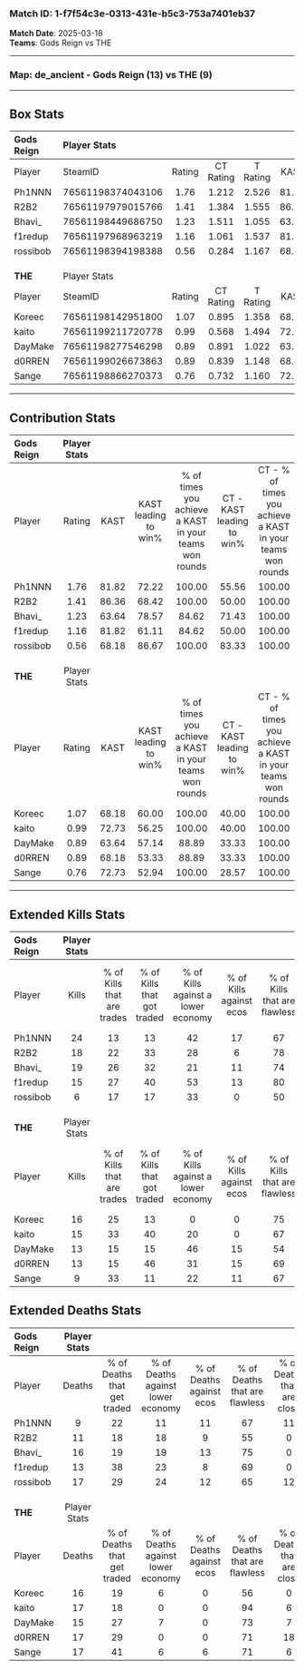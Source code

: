 ### Match ID: 1-f7f54c3e-0313-431e-b5c3-753a7401eb37  
**Match Date**: 2025-03-18  
**Teams**: Gods Reign vs THE  

---  

### **Map**: de_ancient - Gods Reign (13) vs THE (9)  
---  

## Box Stats  

| **Gods Reign** | Player Stats      |        |           |          |       |       |       |         |        |      |     |
| :- | :- | :-: | :-: | :-: | :-: | :-: | :-: | :-: | :-: | :-: | :-: |
| Player         | SteamID           | Rating | CT Rating | T Rating | KAST  |  ADR  | Kills | Assists | Deaths | K/D  | HS% |
| Ph1NNN         | 76561198374043106 |  1.76  |   1.212   |  2.526   | 81.82 | 112.2 |  24   |    4    |   9    | 2.67 | 58  |
| R2B2           | 76561197979015766 |  1.41  |   1.384   |  1.555   | 86.36 | 77.8  |  18   |    7    |   11   | 1.64 | 77  |
| Bhavi_         | 76561198449686750 |  1.23  |   1.511   |  1.055   | 63.64 | 96.4  |  19   |    8    |   16   | 1.19 | 68  |
| f1redup        | 76561197968963219 |  1.16  |   1.061   |  1.537   | 81.82 | 65.6  |  15   |    3    |   13   | 1.15 | 20  |
| rossibob       | 76561198394198388 |  0.56  |   0.284   |  1.167   | 68.18 | 51.0  |   6   |    4    |   17   | 0.35 | 83  |
|                |                   |        |           |          |       |       |       |         |        |      |     |
|                |                   |        |           |          |       |       |       |         |        |      |     |
|                |                   |        |           |          |       |       |       |         |        |      |     |
| **THE**        | Player Stats      |        |           |          |       |       |       |         |        |      |     |
| Player         | SteamID           | Rating | CT Rating | T Rating | KAST  |  ADR  | Kills | Assists | Deaths | K/D  | HS% |
| Koreec         | 76561198142951800 |  1.07  |   0.895   |  1.358   | 68.18 | 79.7  |  16   |    4    |   16   | 1.00 | 43  |
| kaito          | 76561199211720778 |  0.99  |   0.568   |  1.494   | 72.73 | 67.3  |  15   |    2    |   17   | 0.88 | 40  |
| DayMake        | 76561198277546298 |  0.89  |   0.891   |  1.022   | 63.64 | 63.0  |  13   |    3    |   15   | 0.87 | 23  |
| d0RREN         | 76561199026673863 |  0.89  |   0.839   |  1.148   | 68.18 | 65.6  |  13   |    4    |   17   | 0.76 | 69  |
| Sange          | 76561198866270373 |  0.76  |   0.732   |  1.160   | 72.73 | 57.3  |   9   |   10    |   17   | 0.53 | 77  |
---  

## Contribution Stats  

| **Gods Reign** | Player Stats |       |                      |                                                        |                           |                                                             |                          |                                                            |
| :- | :-: | :-: | :-: | :-: | :-: | :-: | :-: | :-: |
| Player         |    Rating    | KAST  | KAST leading to win% | % of times you achieve a KAST in your teams won rounds | CT - KAST leading to win% | CT - % of times you achieve a KAST in your teams won rounds | T - KAST leading to win% | T - % of times you achieve a KAST in your teams won rounds |
| Ph1NNN         |     1.76     | 81.82 |        72.22         |                         100.00                         |           55.56           |                           100.00                            |          88.89           |                           100.00                           |
| R2B2           |     1.41     | 86.36 |        68.42         |                         100.00                         |           50.00           |                           100.00                            |          88.89           |                           100.00                           |
| Bhavi_         |     1.23     | 63.64 |        78.57         |                         84.62                          |           71.43           |                           100.00                            |          85.71           |                           75.00                            |
| f1redup        |     1.16     | 81.82 |        61.11         |                         84.62                          |           50.00           |                           100.00                            |          75.00           |                           75.00                            |
| rossibob       |     0.56     | 68.18 |        86.67         |                         100.00                         |           83.33           |                           100.00                            |          88.89           |                           100.00                           |
|                |              |       |                      |                                                        |                           |                                                             |                          |                                                            |
|                |              |       |                      |                                                        |                           |                                                             |                          |                                                            |
|                |              |       |                      |                                                        |                           |                                                             |                          |                                                            |
| **THE**        | Player Stats |       |                      |                                                        |                           |                                                             |                          |                                                            |
| Player         |    Rating    | KAST  | KAST leading to win% | % of times you achieve a KAST in your teams won rounds | CT - KAST leading to win% | CT - % of times you achieve a KAST in your teams won rounds | T - KAST leading to win% | T - % of times you achieve a KAST in your teams won rounds |
| Koreec         |     1.07     | 68.18 |        60.00         |                         100.00                         |           40.00           |                           100.00                            |          70.00           |                           100.00                           |
| kaito          |     0.99     | 72.73 |        56.25         |                         100.00                         |           40.00           |                           100.00                            |          63.64           |                           100.00                           |
| DayMake        |     0.89     | 63.64 |        57.14         |                         88.89                          |           33.33           |                           100.00                            |          75.00           |                           85.71                            |
| d0RREN         |     0.89     | 68.18 |        53.33         |                         88.89                          |           33.33           |                           100.00                            |          66.67           |                           85.71                            |
| Sange          |     0.76     | 72.73 |        52.94         |                         100.00                         |           28.57           |                           100.00                            |          70.00           |                           100.00                           |
---  

## Extended Kills Stats  

| **Gods Reign** | Player Stats |                            |                            |                                    |                         |                              |                                 |                                       |                    |           |
| :- | :-: | :-: | :-: | :-: | :-: | :-: | :-: | :-: | :-: | :-: |
| Player         |    Kills     | % of Kills that are trades | % of Kills that got traded | % of Kills against a lower economy | % of Kills against ecos | % of Kills that are flawless | % of Kills that are close duels | % of Kills that are assisted by flash | Pistol Round Kills | AWP Kills |
| Ph1NNN         |      24      |             13             |             13             |                 42                 |           17            |              67              |                0                |                   8                   |         0          |     4     |
| R2B2           |      18      |             22             |             33             |                 28                 |            6            |              78              |               17                |                   6                   |         1          |     2     |
| Bhavi_         |      19      |             26             |             32             |                 21                 |           11            |              74              |                0                |                  26                   |         0          |     3     |
| f1redup        |      15      |             27             |             40             |                 53                 |           13            |              80              |               13                |                   7                   |         10         |     0     |
| rossibob       |      6       |             17             |             17             |                 33                 |            0            |              50              |               17                |                   0                   |         0          |     1     |
|                |              |                            |                            |                                    |                         |                              |                                 |                                       |                    |           |
|                |              |                            |                            |                                    |                         |                              |                                 |                                       |                    |           |
|                |              |                            |                            |                                    |                         |                              |                                 |                                       |                    |           |
| **THE**        | Player Stats |                            |                            |                                    |                         |                              |                                 |                                       |                    |           |
| Player         |    Kills     | % of Kills that are trades | % of Kills that got traded | % of Kills against a lower economy | % of Kills against ecos | % of Kills that are flawless | % of Kills that are close duels | % of Kills that are assisted by flash | Pistol Round Kills | AWP Kills |
| Koreec         |      16      |             25             |             13             |                 0                  |            0            |              75              |                0                |                  13                   |         0          |     1     |
| kaito          |      15      |             33             |             40             |                 20                 |            0            |              67              |                0                |                   0                   |         8          |     2     |
| DayMake        |      13      |             15             |             15             |                 46                 |           15            |              54              |               15                |                   8                   |         0          |     0     |
| d0RREN         |      13      |             15             |             46             |                 31                 |           15            |              69              |                8                |                  15                   |         0          |     1     |
| Sange          |      9       |             33             |             11             |                 22                 |           11            |              67              |                0                |                   0                   |         0          |     1     |
## Extended Deaths Stats  

| **Gods Reign** | Player Stats |                             |                                   |                          |                               |                            |                           |               |
| :- | :-: | :-: | :-: | :-: | :-: | :-: | :-: | :-: |
| Player         |    Deaths    | % of Deaths that get traded | % of Deaths against lower economy | % of Deaths against ecos | % of Deaths that are flawless | % of Deaths that are close | % of Deaths while blinded | Deaths to AWP |
| Ph1NNN         |      9       |             22              |                11                 |            11            |              67               |             11             |             0             |       0       |
| R2B2           |      11      |             18              |                18                 |            9             |              55               |             0              |             0             |       2       |
| Bhavi_         |      16      |             19              |                19                 |            13            |              75               |             0              |             6             |       4       |
| f1redup        |      13      |             38              |                23                 |            8             |              69               |             0              |            15             |       0       |
| rossibob       |      17      |             29              |                24                 |            12            |              65               |             12             |            12             |       2       |
|                |              |                             |                                   |                          |                               |                            |                           |               |
|                |              |                             |                                   |                          |                               |                            |                           |               |
|                |              |                             |                                   |                          |                               |                            |                           |               |
| **THE**        | Player Stats |                             |                                   |                          |                               |                            |                           |               |
| Player         |    Deaths    | % of Deaths that get traded | % of Deaths against lower economy | % of Deaths against ecos | % of Deaths that are flawless | % of Deaths that are close | % of Deaths while blinded | Deaths to AWP |
| Koreec         |      16      |             19              |                 6                 |            0             |              56               |             0              |             0             |       3       |
| kaito          |      17      |             18              |                 0                 |            0             |              94               |             6              |             6             |       3       |
| DayMake        |      15      |             27              |                 7                 |            0             |              73               |             7              |            13             |       0       |
| d0RREN         |      17      |             29              |                 0                 |            0             |              71               |             18             |            24             |       3       |
| Sange          |      17      |             41              |                 6                 |            6             |              71               |             6              |            12             |       2       |
